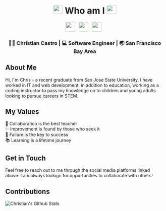 <div align="center">
  <h1>
    <img src="https://media.giphy.com/media/eTVG7eVNnud8Y/giphy.gif" width="30px" height="27px"> 
    Who am I 
    <img src="https://media.giphy.com/media/eTVG7eVNnud8Y/giphy.gif" width="30px" height="27px">
  </h1>
</div>

<p align='center'>
<a href="https://www.linkedin.com/in/ccastro3/"><img height="30" src="https://raw.githubusercontent.com/trinwin/trinwin/master/icons/linkedin.png?raw=true"></a>&nbsp;&nbsp;
<a href="https://twitter.com/ccastr0777"><img height="30" src="https://raw.githubusercontent.com/trinwin/trinwin/master/icons/twitter.png?raw=true"></a>&nbsp;&nbsp;
<a href="https://instagram.com/ccastro_93"><img height="30" src="https://raw.githubusercontent.com/trinwin/trinwin/master/icons/instagram.png?raw=true"></a>&nbsp;&nbsp;

<div align="center">
<h3> 🧑🏿 Christian Castro | 💻 Software Engineer | 🌏 San Francisco Bay Area </h3>
</div>

## About Me
Hi, I'm Chris - a recent graduate from San Jose State University. I have worked in IT and web development, in addition to education, working as a coding instructor to pass my knowledge on to children and young adults looking to pursue careers in STEM.
 
## My Values
🤝 Collaboration is the best teacher <br/>
✨ Improvement is found by those who seek it <br/>
💪 Failure is the key to success <br/>
📚 Learning is a lifetime journey <br/>

## Get in Touch
Feel free to reach out to me through the social media platforms linked above. I am always lookign for opportunities to collaborate with others!

## Contributions
![Christian's Github Stats](https://github-readme-stats.vercel.app/api?username=ChristianCastr0&show_icons=true&theme=radical)
